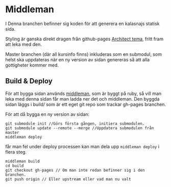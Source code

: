Middleman
=========

I Denna branchen befinner sig koden för att generera en kalasnajs statisk sida.

Styling är ganska direkt dragen från github-pages [Architect tema](https://github.com/jasonlong/architect-theme), fritt fram att leka med den.

Master branchen (där all kursinfo finns) inkluderas som en submodul, som helst ska uppdateras när en ny version av sidan genereras så att alla gottigheter kommer med.

## Build & Deploy

För att bygga sidan används [middleman](https://middlemanapp.com/), som är byggt på ruby, så vill man leka med denna sidan får man ladda ner det och middleman. Den byggda sidan läggs i build/ som är ett eget git repo som trackar gh-pages branchen.

För att då bygga en ny version av sidan:

```
git submodule init //Görs första gången, initiera submodulen.
git submodule update --remote --merge //Uppdatera submodulen från master
middleman deploy
```

får man fel under deploy processen kan man dela upp `middleman deploy` i flera steg.

```
middleman build
cd build
git checkout gh-pages // Om man inte redan befinner sig i den branchen.
git push origin // Eller upstream eller vad man nu valt
```
